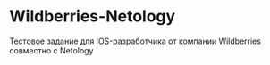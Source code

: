 # Wildberries-Netology

Тестовое задание для IOS-разработчика от компании Wildberries совместно с Netology
